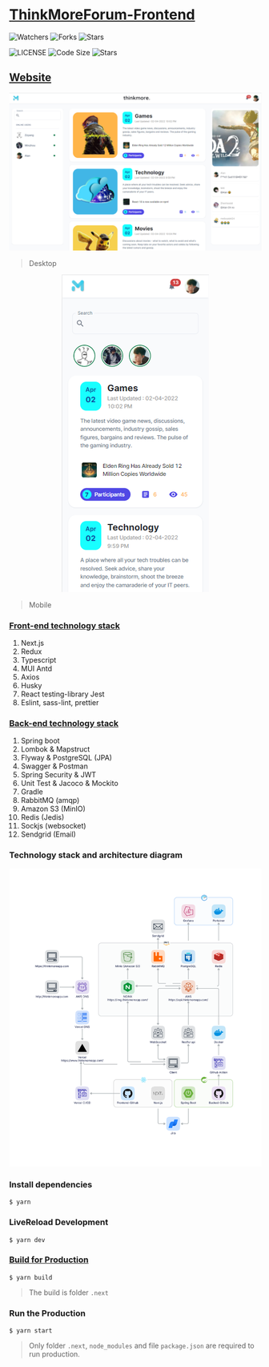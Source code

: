 # [ThinkMoreForum-Frontend](https://www.thinkmoreapp.com/)

![Watchers](https://img.shields.io/github/watchers/Qiming-Liu/ThinkMoreForum-Frontend?style=social)
![Forks](https://img.shields.io/github/forks/Qiming-Liu/ThinkMoreForum-Frontend?style=social)
![Stars](https://img.shields.io/github/stars/Qiming-Liu/ThinkMoreForum-Frontend?style=social)

![LICENSE](https://img.shields.io/github/license/Qiming-Liu/ThinkMoreForum-Frontend)
![Code Size](https://img.shields.io/github/languages/code-size/Qiming-Liu/ThinkMoreForum-Frontend)
![Stars](https://img.shields.io/github/commit-activity/y/Qiming-Liu/ThinkMoreForum-Frontend)

## [Website](https://www.thinkmoreapp.com/)

<p align="center"><img src="./public/home-preview.png"></p>

> Desktop

<p align="center"><img src="./public/mobile-preview.png"></p>

> Mobile

### [Front-end technology stack](https://github.com/Qiming-Liu/ThinkMoreForum-Frontend)

1. Next.js
2. Redux
3. Typescript
4. MUI Antd
5. Axios
6. Husky
7. React testing-library Jest
8. Eslint, sass-lint, prettier

### [Back-end technology stack](https://github.com/Qiming-Liu/ThinkMoreForum-Backend)

1. Spring boot
2. Lombok & Mapstruct
3. Flyway & PostgreSQL (JPA)
4. Swagger & Postman
5. Spring Security & JWT
6. Unit Test & Jacoco & Mockito
7. Gradle
8. RabbitMQ (amqp)
9. Amazon S3 (MinIO)
10. Redis (Jedis)
11. Sockjs (websocket)
12. Sendgrid (Email)

### Technology stack and architecture diagram

<p align="center">
  <img src="./public/ThinkMore.svg">
</p>

### Install dependencies

```shell
$ yarn
```

### LiveReload Development

```shell
$ yarn dev
```

### [Build for Production](https://nextjs.org/docs/deployment)

```shell
$ yarn build
```

> The build is folder `.next`

### Run the Production

```shell
$ yarn start
```

> Only folder `.next`, `node_modules` and file `package.json` are required to run production.

